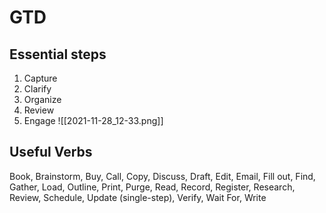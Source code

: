 # GTD
## Essential steps
1. Capture
2. Clarify
3. Organize
4. Review
5. Engage
![[2021-11-28_12-33.png]]
## Useful Verbs
Book, Brainstorm, Buy, Call, Copy, Discuss, Draft, Edit, Email, Fill out, Find, Gather, Load, Outline, Print, Purge, Read, Record, Register, Research, Review, Schedule, Update (single-step), Verify, Wait For, Write